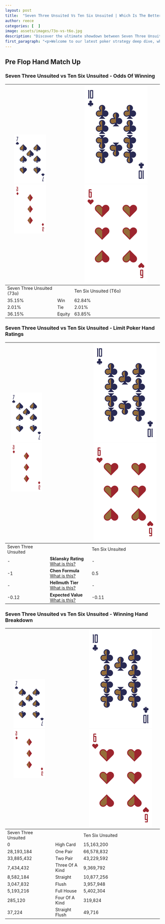 ```yaml
---
layout: post
title:  "Seven Three Unsuited Vs Ten Six Unsuited | Which Is The Better Hand In Poker? A Complete Guide"
author: reece
categories: [  ]
image: assets/images/73o-vs-t6o.jpg
description: "Discover the ultimate showdown between Seven Three Unsuited and Ten Six Unsuited in poker! Uncover the odds, strategies, and scenarios where one hand triumphs over the other. Get ready to up your poker game with this thrilling analysis."
first_paragraph: "<p>Welcome to our latest poker strategy deep dive, where we're pitting two distinct hands against each other in a high-stakes showdown: Seven Three Unsuited vs Ten Six Unsuited.</p><p>In the dynamic world of poker, every decision counts, and knowing which hand holds the upper hand is key to your success at the table.</p><p>In this article, we'll dissect these two hands, explore the scenarios where one dominates the other, and equip you with the knowledge to make strategic choices that can tip the odds in your favor.</p><p>Get ready to unravel the intriguing dynamics of these poker hands and elevate your game to new heights.</p>"
---
```




[comment]: # (sp0)

## Pre Flop Hand Match Up

<div class="table hand-ratings" markdown="1"> 



### Seven Three Unsuited vs Ten Six Unsuited - Odds Of Winning


    
| ![image info](assets/images/hand1/7.png) ![image info](assets/images/hand1/3o.png) |  | ![image info](assets/images/hand2/T.png) ![image info](assets/images/hand2/6o.png) |
| -------- | -------- | -------- |
| Seven Three Unsuited (73o) |  | Ten Six Unsuited (T6o) |
| 35.15% | Win | 62.84% |
| 2.01% | Tie | 2.01% |
| 36.15% | Equity | 63.85% |




[comment]: # (sp1)



### Seven Three Unsuited vs Ten Six Unsuited - Limit Poker Hand Ratings


    
| ![image info](assets/images/hand1/7.png) ![image info](assets/images/hand1/3o.png) |  | ![image info](assets/images/hand2/T.png) ![image info](assets/images/hand2/6o.png) |
| -------- | -------- | -------- |
| Seven Three Unsuited |  | Ten Six Unsuited |
| - | **Sklansky Rating** [What is this?](/sklansky-rating-explained) | - |
| -1 | **Chen Formula** [What is this?](/chen-formula-explained) | 0.5 |
| - | **Hellmuth Tier** [What is this?](/Hellmuth-tier-explained) | - |
| -0.12 | **Expected Value** [What is this?](/expected-value-explained) | -0.11 |




[comment]: # (sp2)



### Seven Three Unsuited vs Ten Six Unsuited - Winning Hand Breakdown


    
| ![image info](assets/images/hand1/7.png) ![image info](assets/images/hand1/3o.png) |  | ![image info](assets/images/hand2/T.png) ![image info](assets/images/hand2/6o.png) |
| -------- | -------- | -------- |
| Seven Three Unsuited |  | Ten Six Unsuited |
| 0 | High Card | 15,163,200 |
| 28,193,184 | One Pair | 66,578,832 |
| 33,885,432 | Two Pair | 43,229,592 |
| 7,434,432 | Three Of A Kind | 9,369,792 |
| 8,582,184 | Straight | 10,877,256 |
| 3,047,832 | Flush | 3,957,948 |
| 5,193,216 | Full House | 5,402,304 |
| 285,120 | Four Of A Kind | 319,824 |
| 37,224 | Straight Flush | 49,716 |




[comment]: # (sp3)



</div>

[comment]: # (sp4)



[comment]: # (sp5)

